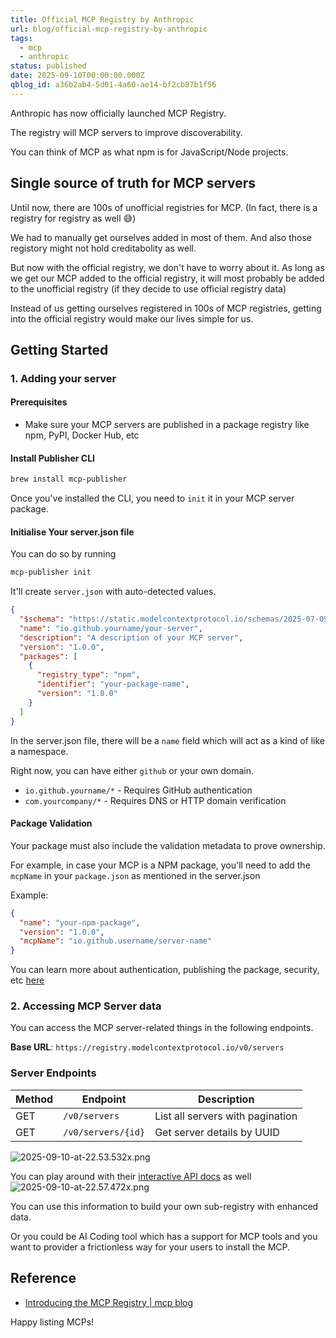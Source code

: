 ```yaml
---
title: Official MCP Registry by Anthropic
url: blog/official-mcp-registry-by-anthropic
tags:
  - mcp
  - anthropic
status: published
date: 2025-09-10T00:00:00.000Z
qblog_id: a36b2ab4-5d01-4a60-ae14-bf2cb87b1f56
---
```


Anthropic has now officially launched MCP Registry.

The registry will MCP servers to improve discoverability.

You can think of MCP as what npm is for JavaScript/Node projects.

## Single source of truth for MCP servers
Until now, there are 100s of unofficial registries for MCP. (In fact, there is a registry for registry as well 😅)

We had to manually get ourselves added in most of them. And also those registory might not hold creditabolity as well.

But now with the official registry, we don't have to worry about it. As long as we get our MCP added to the official registry, it will most probably be added to the unofficial registry (if they decide to use official registry data)

Instead of us getting ourselves registered in 100s of MCP registries, getting into the official registry would make our lives simple for us.

## Getting Started
### 1. Adding your server
#### Prerequisites
- Make sure your MCP servers are published in a package registry like npm, PyPI, Docker Hub, etc

#### Install Publisher CLI

```bash
brew install mcp-publisher
```
Once you've installed the CLI, you need to `init` it in your MCP server package.

#### Initialise Your server.json file
You can do so by running
```bash
mcp-publisher init
```

It'll create `server.json` with auto-detected values.
```json
{
  "$schema": "https://static.modelcontextprotocol.io/schemas/2025-07-09/server.schema.json",
  "name": "io.github.yourname/your-server",
  "description": "A description of your MCP server",
  "version": "1.0.0",
  "packages": [
    {
      "registry_type": "npm",
      "identifier": "your-package-name",
      "version": "1.0.0"
    }
  ]
}
```

In the server.json file, there will be a `name` field which will act as a kind of like a namespace.

Right now, you can have either `github` or your own domain.

- `io.github.yourname/*` - Requires GitHub authentication
- `com.yourcompany/*` - Requires DNS or HTTP domain verification

#### Package Validation
Your package must also include the validation metadata to prove ownership.

For example, in case your MCP is a NPM package, you'll need to add the `mcpName` in your `package.json` as mentioned in the server.json

Example:
```json
{
  "name": "your-npm-package",
  "version": "1.0.0",
  "mcpName": "io.github.username/server-name"
}
```

You can learn more about authentication, publishing the package, security, etc [here](https://github.com/modelcontextprotocol/registry/blob/main/docs/guides/publishing/publish-server.md)

### 2. Accessing MCP Server data

You can access the MCP server-related things in the following endpoints.

**Base URL**: `https://registry.modelcontextprotocol.io/v0/servers`

### Server Endpoints

| Method | Endpoint           | Description                      |
| ------ | ------------------ | -------------------------------- |
| GET    | `/v0/servers`      | List all servers with pagination |
| GET    | `/v0/servers/{id}` | Get server details by UUID       |

![2025-09-10-at-22.53.532x.png](https://images.nesin.io/f_auto,q_auto/qblog/AIEngineerGuide/2025-09/m7j1bjwymr3edzycgvzd)

You can play around with their [interactive API docs](https://registry.modelcontextprotocol.io/docs#/) as well
![2025-09-10-at-22.57.472x.png](https://images.nesin.io/f_auto,q_auto/qblog/AIEngineerGuide/2025-09/u7yjhn7ytsznrwzbspt2)

You can use this information to build your own sub-registry with enhanced data.

Or you could be AI Coding tool which has a support for MCP tools and you want to provider a frictionless way for your users to install the MCP.

## Reference
- [Introducing the MCP Registry | mcp blog](https://blog.modelcontextprotocol.io/posts/2025-09-08-mcp-registry-preview/)

Happy listing MCPs!